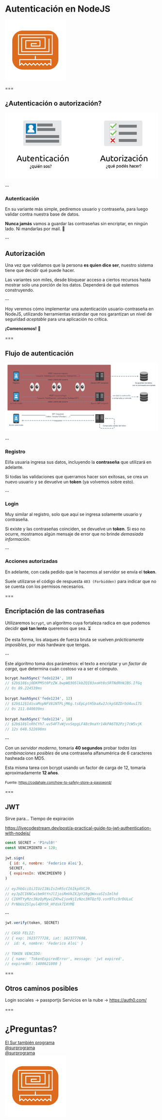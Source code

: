# Autenticación en NodeJS

![Logo](img/perfil.png)

===

## ¿Autenticación o autorización?

![VS](./img/autenticacion-autorizacion.png)

--

### Autenticación

En su variante más simple, pediremos usuario y contraseña, para luego validar contra nuestra base de datos. 

**Nunca jamás** vamos a guardar las contraseñas sin encriptar, en ningún lado. Ni mandarlas por mail. 🤬

--

## Autorización

Una vez que validamos que la persona **es quien dice ser**, nuestro sistema tiene que decidir qué puede hacer.

Las variantes son miles, desde bloquear acceso a ciertos recursos hasta mostrar solo una porción de los datos. Dependerá de qué estemos construyendo.

--

Hoy veremos cómo implementar una autenticación usuario-contraseña en NodeJS, utilizando herramientas estándar que nos garantizan un nivel de seguridad _aceptable_ para una aplicación no crítica.

**¡Comencemos!** 💪

===

## Flujo de autenticación

![Flujo](./img/flujo-auth.png)

--

### Registro

El/la usuaria ingresa sus datos, incluyendo la **contraseña** que utilizará en adelante.

Si todas las validaciones que querramos hacer son exitosas, se crea un nuevo usuario y se devuelve un **token** (ya volvemos sobre esto).

--

### Login

Muy similar al registro, solo que aquí se ingresa solamente usuario y contraseña.

Si existe y las contraseñas coinciden, se devuelve un **token**. Si eso no ocurre, mostramos algún mensaje de error que no brinde _demasiada información_.

--

### Acciones autorizadas

En adelante, con cada pedido que le hacemos al servidor se envía el **token**.

Suele utilizarse el código de respuesta `403 (Forbidden)` para indicar que no se cuenta con los permisos necesarios.

===

## Encriptación de las contraseñas

Utilizaremos `bcrypt`, un algoritmo cuya fortaleza radica en que podemos decidir **qué tan lento** queremos que sea. ⏳

De esta forma, los ataques de fuerza bruta se vuelven _prácticamente imposibles_, por más hardware que tengas.

--

Este algoritmo toma dos parámetros: el texto a encriptar y un _factor de carga_, que determina cuán costoso va a ser el cómputo.

```js
bcrypt.hashSync('fede1234', 10)
// $2b$10$sj0DKPMSt0PzZW.bwpWQ3O5lkbZQI83xoHt8s5RTNdRhNJBS.IfGq
// 0s 89.224539ms

bcrypt.hashSync('fede1234', 12)
// $2b$12$1divaMspNFV81NTPLjM6g.tsEpLptH5baXw2JckpS8ZDrbU4uu17S
// 0s 211.040039ms

bcrypt.hashSync('fede1234', 18)
// $2b$18$lnRhCYh7.uv54FTvWjvvSepgLF48c9naYr14kPA6T02Pzj7cW5vjK
// 12s 648.522698ms
```

--

Con un _servidor moderno_, tomaría **40 segundos** probar _todas las combinaciones posibles_ de una contraseña alfanumérica de 6 caracteres hasheada con MD5. 

Esta misma tarea con bcrypt usando un factor de carga de 12, tomaría aproximadamente **12 años**. 
<!-- .element: class="fragment" -->

<small>Fuente: https://codahale.com/how-to-safely-store-a-password/</small> <!-- .element: class="fragment" -->

===

## JWT

Sirve para...
Tiempo de expiración

https://livecodestream.dev/post/a-practical-guide-to-jwt-authentication-with-nodejs/

```js
const SECRET = 'P1rul0!'
const VENCIMIENTO = 120;

jwt.sign(
  { id: 4, nombre: 'Federico Aloi'}, 
  SECRET, 
  { expiresIn: VENCIMIENTO }
)

// eyJhbGciOiJIUzI1NiIsInR5cCI6IkpXVCJ9.
// eyJpZCI6NCwibm9tYnJlIjoiRmVkZXJpY28gQWxvaSIsImlhd
// CI6MTYyMzc3NzQyMywiZXhwIjoxNjIzNzc3NTQzfQ.vsn9Tcc9rDULuC
// PrNbUz2Slpul4DYtR_HYdsk7IXYME
```

--

```js
jwt.verify(token, SECRET)

// CASO FELIZ:
// { exp: 1623777728, iat: 1623777608, 
//  id: 4, nombre: 'Federico Aloi' }

// TOKEN VENCIDO:
// { name: 'TokenExpiredError', message: 'jwt expired', 
// expiredAt: 1408621000 }
```

===

## Otros caminos posibles

Login sociales -> passportjs
Servicios en la nube -> https://auth0.com/


===
# ¿Preguntas?

<div class="red-social">
  <i class="fab fa-youtube color"></i>
  <span><a href="https://youtube.com/c/elsurtambienprograma">El Sur también programa</a></span>
</div>
<div class="red-social">
  <i class="fab fa-telegram-plane color"></i>
  <span><a href="https://t.me/surprograma">@surprograma<a></span>
</div>
<div class="red-social">
  <i class="fab fa-instagram color"></i>
  <span><a href="https://instagr.am/surprograma">@surprograma<a></span>
</div>

<img width="200px" src="img/perfil.png">
